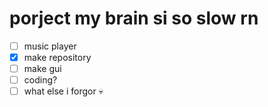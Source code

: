 # porject my brain si so slow rn

- [ ] music player
- [x] make repository
- [ ] make gui
- [ ] coding?
- [ ] what else i forgor 💀